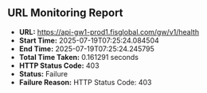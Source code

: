 ## URL Monitoring Report

- **URL:** https://api-gw1-prod1.fisglobal.com/gw/v1/health
- **Start Time:** 2025-07-19T07:25:24.084504
- **End Time:** 2025-07-19T07:25:24.245795
- **Total Time Taken:** 0.161291 seconds
- **HTTP Status Code:** 403
- **Status:** Failure
- **Failure Reason:** HTTP Status Code: 403
